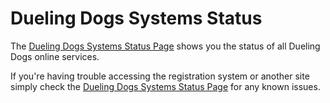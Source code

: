 Dueling Dogs Systems Status
============================

The [Dueling Dogs Systems Status Page][status-page] shows you the status of all
Dueling Dogs online services.

If you're having trouble accessing the registration system or another site
simply check the [Dueling Dogs Systems Status Page][status-page] for any
known issues.



[status-page]: http://cachet-duelingdogs.rhcloud.com/